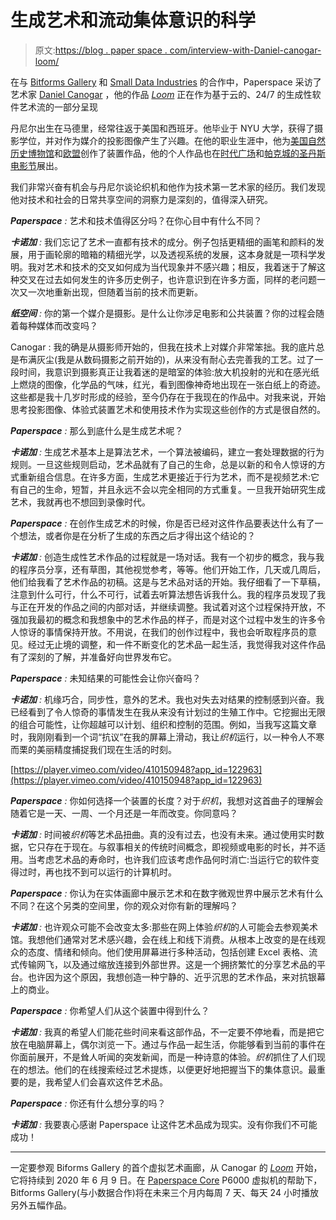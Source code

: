 # 生成艺术和流动集体意识的科学

> 原文:[https://blog . paper space . com/interview-with-Daniel-canogar-loom/](https://blog.paperspace.com/interview-with-daniel-canogar-loom/)

在与 [Bitforms Gallery](https://bitforms.art/) 和 [Small Data Industries](https://smalldata.industries/) 的合作中，Paperspace 采访了艺术家 [Daniel Canogar](http://www.danielcanogar.com/) ，他的作品 [*Loom*](https://bitforms.art/stream/) 正在作为基于云的、24/7 的生成性软件艺术流的一部分呈现

丹尼尔出生在马德里，经常往返于美国和西班牙。他毕业于 NYU 大学，获得了摄影学位，并对作为媒介的投影图像产生了兴趣。在他的职业生涯中，他为[美国自然历史博物馆](http://www.danielcanogar.com/work/synaptic-passage)和[欧盟](http://www.danielcanogar.com/work/travesias-madrid)创作了装置作品，他的个人作品也在[时代广场](http://www.danielcanogar.com/work/storming-times-square)和[帕克城的圣丹斯电影节](http://www.danielcanogar.com/work/hipocampo)展出。

我们非常兴奋有机会与丹尼尔谈论织机和他作为技术第一艺术家的经历。我们发现他对技术和社会的日常共享空间的洞察力是深刻的，值得深入研究。

***Paperspace** :* 艺术和技术值得区分吗？在你心目中有什么不同？

***卡诺加** :* 我们忘记了艺术一直都有技术的成分。例子包括更精细的画笔和颜料的发展，用于画轮廓的暗箱的精细光学，以及透视系统的发展，这本身就是一项科学发明。我对艺术和技术的交叉如何成为当代现象并不感兴趣；相反，我着迷于了解这种交叉在过去如何发生的许多历史例子，也许意识到在许多方面，同样的老问题一次又一次地重新出现，但随着当前的技术而更新。

***纸空间** :* 你的第一个媒介是摄影。是什么让你涉足电影和公共装置？你的过程会随着每种媒体而改变吗？

Canogar : 我的确是从摄影师开始的，但我在技术上对媒介非常笨拙。我的底片总是布满灰尘(我是从数码摄影之前开始的)，从来没有耐心去完善我的工艺。过了一段时间，我意识到摄影真正让我着迷的是暗室的体验:放大机投射的光和在感光纸上燃烧的图像，化学品的气味，红光，看到图像神奇地出现在一张白纸上的奇迹。这些都是我十几岁时形成的经验，至今仍存在于我现在的作品中。对我来说，开始思考投影图像、体验式装置艺术和使用技术作为实现这些创作的方式是很自然的。

***Paperspace** :* 那么到底什么是生成艺术呢？

***卡诺加** :* 生成艺术基本上是算法艺术，一个算法被编码，建立一套处理数据的行为规则。一旦这些规则启动，艺术品就有了自己的生命，总是以新的和令人惊讶的方式重新组合信息。在许多方面，生成艺术更接近于行为艺术，而不是视频艺术:它有自己的生命，短暂，并且永远不会以完全相同的方式重复。一旦我开始研究生成艺术，我就再也不想回到录像时代。

***Paperspace** :* 在创作生成艺术的时候，你是否已经对这件作品要表达什么有了一个想法，或者你是在分析了生成的东西之后才得出这个结论的？

***卡诺加** :* 创造生成性艺术作品的过程就是一场对话。我有一个初步的概念，我与我的程序员分享，还有草图，其他视觉参考，等等。他们开始工作，几天或几周后，他们给我看了艺术作品的初稿。这是与艺术品对话的开始。我仔细看了一下草稿，注意到什么可行，什么不可行，试着去听算法想告诉我什么。我的程序员发现了我与正在开发的作品之间的内部对话，并继续调整。我试着对这个过程保持开放，不强加我最初的概念和我想象中的艺术作品的样子，而是对这个过程中发生的许多令人惊讶的事情保持开放。不用说，在我们的创作过程中，我也会听取程序员的意见。经过无止境的调整，和一件不断变化的艺术品一起生活，我觉得我对这件作品有了深刻的了解，并准备好向世界发布它。

***Paperspace** :* 未知结果的可能性会让你兴奋吗？

***卡诺加** :* 机缘巧合，同步性，意外的艺术。我也对失去对结果的控制感到兴奋。我已经看到了令人惊奇的事情发生在我从来没有计划过的生殖工作中。它挖掘出无限的组合可能性，让你超越可以计划、组织和控制的范围。例如，当我写这篇文章时，我刚刚看到一个词“抗议”在我的屏幕上滑动，我让*织机*运行，以一种令人不寒而栗的美丽精度捕捉我们现在生活的时刻。

[https://player.vimeo.com/video/410150948?app_id=122963](https://player.vimeo.com/video/410150948?app_id=122963)

***Paperspace** :* 你如何选择一个装置的长度？对于*织机*，我想对这首曲子的理解会随着它是一天、一周、一个月还是一年而改变。你同意吗？

***卡诺加** :* 时间被*织机*等艺术品扭曲。真的没有过去，也没有未来。通过使用实时数据，它只存在于现在。与叙事相关的传统时间概念，即视频或电影的时长，并不适用。当考虑艺术品的寿命时，也许我们应该考虑作品何时消亡:当运行它的软件变得过时，再也找不到可以运行的计算机时。

***Paperspace** :* 你认为在实体画廊中展示艺术和在数字微观世界中展示艺术有什么不同？在这个另类的空间里，你的观众对你有新的理解吗？

***卡诺加** :* 也许观众可能不会改变太多:那些在网上体验*织机*的人可能会去参观美术馆。我想他们通常对艺术感兴趣，会在线上和线下消费。从根本上改变的是在线观众的态度、情绪和倾向。他们使用屏幕进行多种活动，包括创建 Excel 表格、流式传输网飞，以及通过缩放连接到外部世界。这是一个拥挤繁忙的分享艺术品的平台。也许因为这个原因，我想创造一种宁静的、近乎沉思的艺术作品，来对抗银幕上的商业。

***Paperspace** :* 你希望人们从这个装置中得到什么？

***卡诺加** :* 我真的希望人们能花些时间来看这部作品，不一定要不停地看，而是把它放在电脑屏幕上，偶尔浏览一下。通过与作品一起生活，你能够看到当前的事件在你面前展开，不是耸人听闻的突发新闻，而是一种诗意的体验。*织机*抓住了人们现在的想法。他们的在线搜索经过艺术提炼，以便更好地把握当下的集体意识。最重要的是，我希望人们会喜欢这件艺术品。

***Paperspace** :* 你还有什么想分享的吗？

***卡诺加** :* 我要衷心感谢 Paperspace 让这件艺术品成为现实。没有你我们不可能成功！

* * *

一定要参观 Biforms Gallery 的首个虚拟艺术画廊，从 Canogar 的 [*Loom*](https://bitforms.art/stream/) 开始，它将持续到 2020 年 6 月 9 日。在 [Paperspace Core](https://www.paperspace.com/core) P6000 虚拟机的帮助下，Bitforms Gallery(与小数据合作)将在未来三个月内每周 7 天、每天 24 小时播放另外五幅作品。